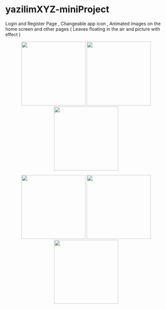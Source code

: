 # yazilimXYZ-miniProject
Login and Register Page , Changeable app icon , Animated images on the home screen and other pages ( Leaves floating in the air and picture with effect )


<p align="center">
  <img src="https://github.com/user-attachments/assets/e80d3f63-9fdd-4cdc-b4a7-181cb3c77fcb" width="200"/>
  <img src="https://github.com/user-attachments/assets/8912f06a-7565-4ee1-99b7-427ac6feee77" width="200"/>
  <img src="https://github.com/user-attachments/assets/a0ff2c49-aeee-48e6-87a2-6c1e5ed7dd77" width="200"/>
</p>
<p align="center">
  <img src="https://github.com/user-attachments/assets/9387dbac-9e09-4f72-96d4-f4e45d620ce6" width="200"/>
  <img src="https://github.com/user-attachments/assets/6457d126-cc34-41f2-bdd6-44d42a3de346" width="200"/>
  <img src="https://github.com/user-attachments/assets/284eb77c-630f-4d2f-aa4e-d4b73bba7ac4" width="200"/>
</p>

